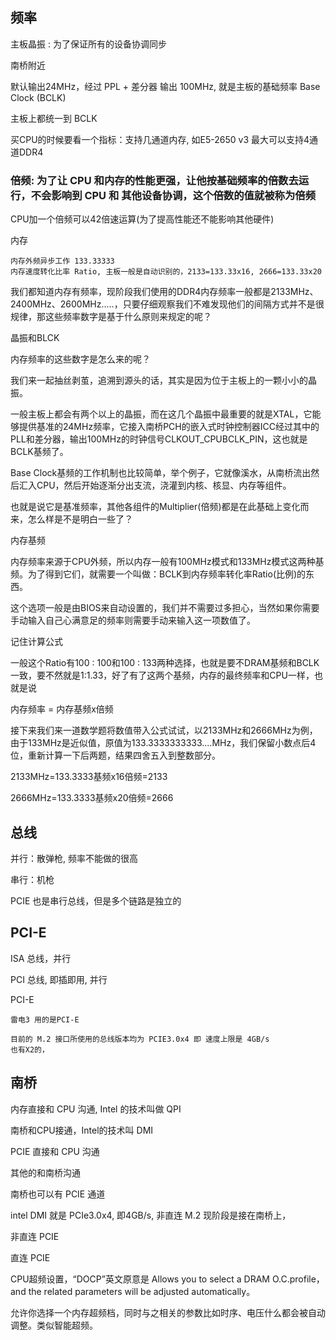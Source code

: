 
## 频率

主板晶振 : 为了保证所有的设备协调同步

南桥附近

默认输出24MHz，经过 PPL + 差分器 输出 100MHz, 就是主板的基础频率 Base Clock (BCLK)

主板上都统一到 BCLK


买CPU的时候要看一个指标：支持几通道内存, 如E5-2650 v3 最大可以支持4通道DDR4



### 倍频: 为了让 CPU 和内存的性能更强，让他按基础频率的倍数去运行，不会影响到 CPU 和 其他设备协调，这个倍数的值就被称为倍频

CPU加一个倍频可以42倍速运算(为了提高性能还不能影响其他硬件)

内存

    内存外频异步工作 133.33333
    内存速度转化比率 Ratio, 主板一般是自动识别的，2133=133.33x16, 2666=133.33x20

我们都知道内存有频率，现阶段我们使用的DDR4内存频率一般都是2133MHz、2400MHz、2600MHz.....，只要仔细观察我们不难发现他们的间隔方式并不是很规律，那这些频率数字是基于什么原则来规定的呢？



晶振和BLCK

内存频率的这些数字是怎么来的呢？

我们来一起抽丝剥茧，追溯到源头的话，其实是因为位于主板上的一颗小小的晶振。

一般主板上都会有两个以上的晶振，而在这几个晶振中最重要的就是XTAL，它能够提供基准的24MHz频率，它接入南桥PCH的嵌入式时钟控制器ICC经过其中的PLL和差分器，输出100MHz的时钟信号CLKOUT_CPUBCLK_PIN，这也就是BCLK基频了。



Base Clock基频的工作机制也比较简单，举个例子，它就像溪水，从南桥流出然后汇入CPU，然后开始逐渐分出支流，浇灌到内核、核显、内存等组件。

也就是说它是基准频率，其他各组件的Multiplier(倍频)都是在此基础上变化而来，怎么样是不是明白一些了？

内存基频

内存频率来源于CPU外频，所以内存一般有100MHz模式和133MHz模式这两种基频。为了得到它们，就需要一个叫做：BCLK到内存频率转化率Ratio(比例)的东西。

这个选项一般是由BIOS来自动设置的，我们并不需要过多担心，当然如果你需要手动输入自己心满意足的频率则需要手动来输入这一项数值了。

记住计算公式

一般这个Ratio有100 : 100和100 : 133两种选择，也就是要不DRAM基频和BCLK一致，要不然就是1:1.33，好了有了这两个基频，内存的最终频率和CPU一样，也就是说

内存频率 = 内存基频x倍频

接下来我们来一道数学题将数值带入公式试试，以2133MHz和2666MHz为例，由于133MHz是近似值，原值为133.3333333333....MHz，我们保留小数点后4位，重新计算一下后两题，结果四舍五入到整数部分。

2133MHz=133.3333基频x16倍频=2133

2666MHz=133.3333基频x20倍频=2666



## 总线


并行：散弹枪, 频率不能做的很高

串行：机枪

PCIE 也是串行总线，但是多个链路是独立的


## PCI-E

ISA 总线，并行

PCI 总线, 即插即用, 并行

PCI-E 

    雷电3 用的是PCI-E

    目前的 M.2 接口所使用的总线版本均为 PCIE3.0x4 即 速度上限是 4GB/s
    也有X2的，


## 南桥

内存直接和 CPU 沟通, Intel 的技术叫做 QPI

南桥和CPU接通，Intel的技术叫 DMI

PCIE 直接和 CPU 沟通

其他的和南桥沟通

南桥也可以有 PCIE 通道

intel DMI 就是 PCIe3.0x4, 即4GB/s, 非直连 M.2 现阶段是接在南桥上，


非直连 PCIE

直连 PCIE


CPU超频设置，“DOCP”英文原意是 Allows you to select a DRAM O.C.profile，and the related parameters will be adjusted automatically。 

允许你选择一个内存超频档，同时与之相关的参数比如时序、电压什么都会被自动调整。类似智能超频。

